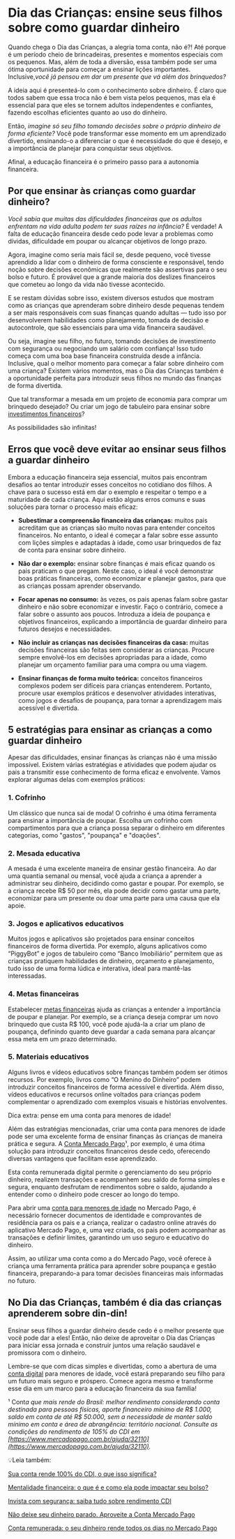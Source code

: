 # Dia das Crianças: ensine seus filhos sobre como guardar dinheiro

Quando chega o Dia das Crianças, a alegria toma conta, não é?! Até porque é um período cheio de brincadeiras, presentes e momentos especiais com os pequenos. Mas, além de toda a diversão, essa também pode ser uma ótima oportunidade para começar a ensinar lições importantes. Inclusive,*você já pensou em dar um presente que vá além dos brinquedos?*

A ideia aqui é presenteá-lo com o conhecimento sobre dinheiro. É claro que todos sabem que essa troca não é bem vista pelos pequenos, mas ela é essencial para que eles se tornem adultos independentes e confiantes, fazendo escolhas eficientes quanto ao uso do dinheiro.

Então, *imagine só seu filho tomando decisões sobre o próprio dinheiro de forma eficiente?* Você pode transformar esse momento em um aprendizado divertido, ensinando-o a diferenciar o que é necessidade do que é desejo, e a importância de planejar para conquistar seus objetivos.

Afinal, a educação financeira é o primeiro passo para a autonomia financeira.

## Por que ensinar às crianças como guardar dinheiro?

*Você sabia que muitas das dificuldades financeiras que os adultos enfrentam na vida adulta podem ter suas raízes na infância?* É verdade! A falta de educação financeira desde cedo pode levar a problemas como dívidas, dificuldade em poupar ou alcançar objetivos de longo prazo.

Agora, imagine como seria mais fácil se, desde pequeno, você tivesse aprendido a lidar com o dinheiro de forma consciente e responsável, tendo noção sobre decisões econômicas que realmente são assertivas para o seu bolso e futuro. É provável que a grande maioria dos deslizes financeiros que cometeu ao longo da vida não tivesse acontecido.

E se restam dúvidas sobre isso, existem diversos estudos que mostram como as crianças que aprenderam sobre dinheiro desde pequenas tendem a ser mais responsáveis com suas finanças quando adultas — tudo isso por desenvolverem habilidades como planejamento, tomada de decisão e autocontrole, que são essenciais para uma vida financeira saudável.

Ou seja, imagine seu filho, no futuro, tomando decisões de investimento com segurança ou negociando um salário com confiança! Isso tudo começa com uma boa base financeira construída desde a infância. Inclusive, qual o melhor momento para começar a falar sobre dinheiro com uma criança? Existem vários momentos, mas o Dia das Crianças também é a oportunidade perfeita para introduzir seus filhos no mundo das finanças de forma divertida.

Que tal transformar a mesada em um projeto de economia para comprar um brinquedo desejado? Ou criar um jogo de tabuleiro para ensinar sobre [investimentos financeiros](https://meubolso.mercadopago.com.br/mitos-sobre-investimentos-financeiros)?

As possibilidades são infinitas!

## Erros que você deve evitar ao ensinar seus filhos a guardar dinheiro

Embora a educação financeira seja essencial, muitos pais encontram desafios ao tentar introduzir esses conceitos no cotidiano dos filhos. A chave para o sucesso está em dar o exemplo e respeitar o tempo e a maturidade de cada criança. Aqui estão alguns erros comuns e suas soluções para tornar o processo mais eficaz:

- **Subestimar a compreensão financeira das crianças:** muitos pais acreditam que as crianças são muito novas para entender conceitos financeiros. No entanto, o ideal é começar a falar sobre esse assunto com lições simples e adaptadas à idade, como usar brinquedos de faz de conta para ensinar sobre dinheiro.

- **Não dar o exemplo:** ensinar sobre finanças é mais eficaz quando os pais praticam o que pregam. Neste caso, o ideal é você demonstrar boas práticas financeiras, como economizar e planejar gastos, para que as crianças possam aprender observando.

- **Focar apenas no consumo:** às vezes, os pais apenas falam sobre gastar dinheiro e não sobre economizar e investir. Faço o contrário, comece a falar sobre o assunto aos poucos. Introduza a ideia de poupança e objetivos financeiros, explicando a importância de guardar dinheiro para futuros desejos e necessidades.

- **Não incluir as crianças nas decisões financeiras da casa:** muitas decisões financeiras são feitas sem considerar as crianças. Procure sempre envolvê-los em decisões apropriadas para a idade, como planejar um orçamento familiar para uma compra ou uma viagem.

- **Ensinar finanças de forma muito teórica:** conceitos financeiros complexos podem ser difíceis para crianças entenderem. Portanto, procure usar exemplos práticos e desenvolver atividades interativas, como jogos e desafios de poupança, para tornar a aprendizagem mais acessível e divertida.

## 

## 5 estratégias para ensinar as crianças a como guardar dinheiro

Apesar das dificuldades, ensinar finanças às crianças não é uma missão impossível. Existem várias estratégias e atividades que podem ajudar os pais a transmitir esse conhecimento de forma eficaz e envolvente. Vamos explorar algumas delas com exemplos práticos:

### 1. Cofrinho

Um clássico que nunca sai de moda! O cofrinho é uma ótima ferramenta para ensinar a importância de poupar. Escolha um cofrinho com compartimentos para que a criança possa separar o dinheiro em diferentes categorias, como "gastos", "poupança" e "doações".

### 2. Mesada educativa

A mesada é uma excelente maneira de ensinar gestão financeira. Ao dar uma quantia semanal ou mensal, você ajuda a criança a aprender a administrar seu dinheiro, decidindo como gastar e poupar. Por exemplo, se a criança recebe R$ 50 por mês, ela pode decidir como gastar uma parte, economizar para um presente ou doar uma parte para uma causa que ela apoie.

### 3. Jogos e aplicativos educativos

Muitos jogos e aplicativos são projetados para ensinar conceitos financeiros de forma divertida. Por exemplo, alguns aplicativos como “PiggyBot” e jogos de tabuleiro como “Banco Imobiliário” permitem que as crianças pratiquem habilidades de dinheiro, orçamento e planejamento, tudo isso de uma forma lúdica e interativa, ideal para mantê-las interessadas.

### 4. Metas financeiras

Estabelecer [metas financeiras](https://meubolso.mercadopago.com.br/metas-financeiras-com-mercado-pago) ajuda as crianças a entender a importância de poupar e planejar. Por exemplo, se a criança deseja comprar um novo brinquedo que custa R$ 100, você pode ajudá-la a criar um plano de poupança, definindo quanto deve guardar a cada semana para alcançar essa meta em um prazo determinado.

### 5. Materiais educativos

Alguns livros e vídeos educativos sobre finanças também podem ser ótimos recursos. Por exemplo, livros como “O Menino do Dinheiro” podem introduzir conceitos financeiros de forma acessível e divertida. Além disso, vídeos educativos e recursos online voltados para crianças podem complementar o aprendizado com exemplos visuais e histórias envolventes.

Dica extra: pense em uma conta para menores de idade!

Além das estratégias mencionadas, criar uma conta para menores de idade pode ser uma excelente forma de ensinar finanças às crianças de maneira prática e segura. A [Conta Mercado Pago](https://meubolso.mercadopago.com.br/nao-deixe-seu-dinheiro-parado-venha-para-conta-mercado-pago)¹, por exemplo, é uma ótima solução para introduzir conceitos financeiros desde cedo, oferecendo diversas vantagens que facilitam esse aprendizado.

Esta conta remunerada digital permite o gerenciamento do seu próprio dinheiro, realizem transações e acompanhem seu saldo de forma simples e segura, enquanto desfrutam de rendimentos sobre o saldo, ajudando a entender como o dinheiro pode crescer ao longo do tempo.

Para abrir uma [conta para menores de idade](https://meubolso.mercadopago.com.br/conta-para-menores-de-idade-mercado-pago) no Mercado Pago, é necessário fornecer documentos de identidade e comprovantes de residência para os pais e a criança, realizar o cadastro online através do aplicativo Mercado Pago, e, uma vez criada, os pais podem acompanhar as transações e definir limites, garantindo um uso seguro e educativo do dinheiro.

Assim, ao utilizar uma conta como a do Mercado Pago, você oferece à criança uma ferramenta prática para aprender sobre poupança e gestão financeira, preparando-a para tomar decisões financeiras mais informadas no futuro.

## No Dia das Crianças, também é dia das crianças aprenderem sobre din-din!

Ensinar seus filhos a guardar dinheiro desde cedo é o melhor presente que você pode dar a eles! Então, não deixe de aproveitar o Dia das Crianças para iniciar essa jornada e construir juntos uma relação saudável e promissora com o dinheiro.

Lembre-se que com dicas simples e divertidas, como a abertura de uma [conta digital](https://meubolso.mercadopago.com.br/conta-digital-com-rendimento) para menores de idade, você estará preparando seu filho para um futuro mais seguro e próspero. Comece agora mesmo e transforme esse dia em um marco para a educação financeira da sua família!

¹ Cont*a que mais rende do Brasil: melhor rendimento considerando conta destinada para pessoas físicas, aporte financeiro mínimo de R$ 1.000, saldo em conta de até R$ 50.000, sem a necessidade de manter saldo mínimo em conta e área de abrangência: território nacional. Consulte as condições do rendimento de 105% do CDI em [https://www.mercadopago.com.br/ajuda/32110](https://www.mercadopago.com.br/ajuda/32110).*

💡Leia também:

[Sua conta rende 100% do CDI, o que isso significa?](https://meubolso.mercadopago.com.br/sua-conta-rende-100-do-cdi-o-que-isso-significa)

[Mentalidade financeira: o que é e como ela pode impactar seu bolso?](https://meubolso.mercadopago.com.br/o-que-e-mentalidade-financeira)

[Invista com segurança: saiba tudo sobre rendimento CDI](https://meubolso.mercadopago.com.br/tudo-sobre-rendimento-cdi)

[Não deixe seu dinheiro parado. Aproveite a Conta Mercado Pago](https://meubolso.mercadopago.com.br/nao-deixe-seu-dinheiro-parado-venha-para-conta-mercado-pago)

[Conta remunerada: o seu dinheiro rende todos os dias no Mercado Pago](https://meubolso.mercadopago.com.br/conta-remunerada-mercado-pago)
